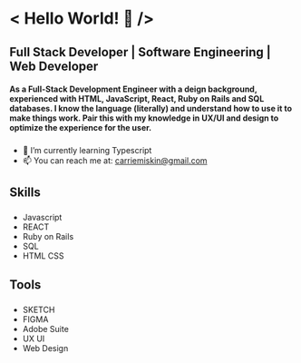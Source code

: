# < Hello World! 👋 />

## Full Stack Developer | Software Engineering | Web Developer

#### As a Full-Stack Development Engineer with a deign background, experienced with HTML, JavaScript, React, Ruby on Rails and SQL databases. I know the language (literally) and understand how to use it to make things work. Pair this with my knowledge in UX/UI and design to optimize the experience for the user.

###

- 🌱 I’m currently learning Typescript
- 📫 You can reach me at: carriemiskin@gmail.com

## Skills

###

- Javascript
- REACT
- Ruby on Rails
- SQL
- HTML CSS

## Tools

###

- SKETCH
- FIGMA
- Adobe Suite
- UX UI
- Web Design

<!--
**cmiskin1993/cmiskin1993** is a ✨ _special_ ✨ repository because its `README.md` (this file) appears on your GitHub profile.

Here are some ideas to get you started:

- 🔭 I’m currently working on ...
- 🌱 I’m currently learning ...
- 👯 I’m looking to collaborate on ...
- 🤔 I’m looking for help with ...
- 💬 Ask me about ...
- 📫 How to reach me: ...
- 😄 Pronouns: ...
- ⚡ Fun fact: ...
-->
